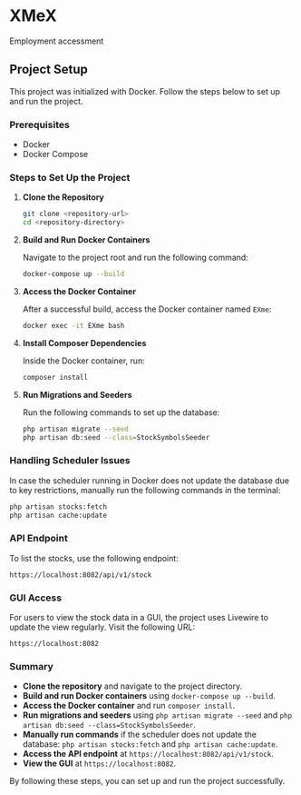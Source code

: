 # XMeX
 Employment accessment

## Project Setup

This project was initialized with Docker. Follow the steps below to set up and run the project.

### Prerequisites

- Docker
- Docker Compose

### Steps to Set Up the Project

1. **Clone the Repository**

   ```sh
   git clone <repository-url>
   cd <repository-directory>
   ```

2. **Build and Run Docker Containers**

   Navigate to the project root and run the following command:

   ```sh
   docker-compose up --build
   ```

3. **Access the Docker Container**

   After a successful build, access the Docker container named `EXme`:

   ```sh
   docker exec -it EXme bash
   ```

4. **Install Composer Dependencies**

   Inside the Docker container, run:

   ```sh
   composer install
   ```

5. **Run Migrations and Seeders**

   Run the following commands to set up the database:

   ```sh
   php artisan migrate --seed
   php artisan db:seed --class=StockSymbolsSeeder
   ```

### Handling Scheduler Issues

In case the scheduler running in Docker does not update the database due to key restrictions, manually run the following commands in the terminal:

```sh
php artisan stocks:fetch
php artisan cache:update
```

### API Endpoint

To list the stocks, use the following endpoint:

```
https://localhost:8082/api/v1/stock
```

### GUI Access

For users to view the stock data in a GUI, the project uses Livewire to update the view regularly. Visit the following URL:

```
https://localhost:8082
```

### Summary

- **Clone the repository** and navigate to the project directory.
- **Build and run Docker containers** using `docker-compose up --build`.
- **Access the Docker container** and run `composer install`.
- **Run migrations and seeders** using `php artisan migrate --seed` and `php artisan db:seed --class=StockSymbolsSeeder`.
- **Manually run commands** if the scheduler does not update the database: `php artisan stocks:fetch` and `php artisan cache:update`.
- **Access the API endpoint** at `https://localhost:8082/api/v1/stock`.
- **View the GUI** at `https://localhost:8082`.

By following these steps, you can set up and run the project successfully.